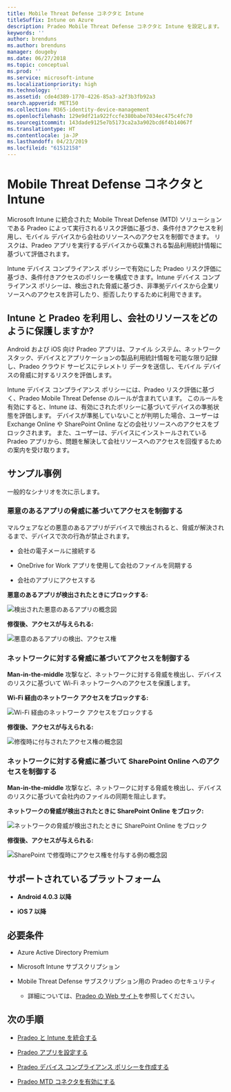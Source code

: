 ```yaml
---
title: Mobile Threat Defense コネクタと Intune
titleSuffix: Intune on Azure
description: Pradeo Mobile Threat Defense コネクタと Intune を設定します。
keywords: ''
author: brenduns
ms.author: brenduns
manager: dougeby
ms.date: 06/27/2018
ms.topic: conceptual
ms.prod: ''
ms.service: microsoft-intune
ms.localizationpriority: high
ms.technology: ''
ms.assetid: cde4d389-1770-4226-85a3-a2f3b3fb92a3
search.appverid: MET150
ms.collection: M365-identity-device-management
ms.openlocfilehash: 129e9df21a922fccfe380babe7034ec475c4fc70
ms.sourcegitcommit: 143dade9125e7b5173ca2a3a902bcd6f4b14067f
ms.translationtype: HT
ms.contentlocale: ja-JP
ms.lasthandoff: 04/23/2019
ms.locfileid: "61512158"
---
```

# <a name="pradeo-mobile-threat-defense-connector-with-intune"></a>Mobile Threat Defense コネクタと Intune

Microsoft Intune に統合された Mobile Threat Defense (MTD) ソリューションである Pradeo によって実行されるリスク評価に基づき、条件付きアクセスを利用し、モバイル デバイスから会社のリソースへのアクセスを制御できます。 リスクは、Pradeo アプリを実行するデバイスから収集される製品利用統計情報に基づいて評価されます。

Intune デバイス コンプライアンス ポリシーで有効にした Pradeo リスク評価に基づき、条件付きアクセスのポリシーを構成できます。Intune デバイス コンプライアンス ポリシーは、検出された脅威に基づき、非準拠デバイスから企業リソースへのアクセスを許可したり、拒否したりするために利用できます。

## <a name="how-do-intune-and-pradeo-help-protect-your-company-resources"></a>Intune と Pradeo を利用し、会社のリソースをどのように保護しますか?

Android および iOS 向け Pradeo アプリは、ファイル システム、ネットワーク スタック、デバイスとアプリケーションの製品利用統計情報を可能な限り記録し、Pradeo クラウド サービスにテレメトリ データを送信し、モバイル デバイスの脅威に対するリスクを評価します。

Intune デバイス コンプライアンス ポリシーには、Pradeo リスク評価に基づく、Pradeo Mobile Threat Defense のルールが含まれています。 このルールを有効にすると、Intune は、有効にされたポリシーに基づいてデバイスの準拠状態を評価します。 デバイスが準拠していないことが判明した場合、ユーザーは Exchange Online や SharePoint Online などの会社リソースへのアクセスをブロックされます。 また、ユーザーは、デバイスにインストールされている Pradeo アプリから、問題を解決して会社リソースへのアクセスを回復するための案内を受け取ります。

## <a name="sample-scenarios"></a>サンプル事例

一般的なシナリオを次に示します。

### <a name="control-access-based-on-threats-from-malicious-apps"></a>悪意のあるアプリの脅威に基づいてアクセスを制御する

マルウェアなどの悪意のあるアプリがデバイスで検出されると、脅威が解決されるまで、デバイスで次の行為が禁止されます。

-   会社の電子メールに接続する

-   OneDrive for Work アプリを使用して会社のファイルを同期する

-   会社のアプリにアクセスする

**悪意のあるアプリが検出されたときにブロックする:**

![検出された悪意のあるアプリの概念図](./media/pradeo_maliciousapps_blocked.png)

**修復後、アクセスが与えられる:**

![悪意のあるアプリの検出、アクセス権](./media/pradeo_maliciousapps_unblocked.png)

### <a name="control-access-based-on-threat-to-network"></a>ネットワークに対する脅威に基づいてアクセスを制御する

**Man-in-the-middle** 攻撃など、ネットワークに対する脅威を検出し、デバイスのリスクに基づいて Wi-Fi ネットワークへのアクセスを保護します。

**Wi-Fi 経由のネットワーク アクセスをブロックする:**

![Wi-Fi 経由のネットワーク アクセスをブロックする](./media/pradeo_network_wifi_blocked.png)

**修復後、アクセスが与えられる:**

![修復時に付与されたアクセス権の概念図](./media/pradeo_network_wifi_unblocked.png)

### <a name="control-access-to-sharepoint-online-based-on-threat-to-network"></a>ネットワークに対する脅威に基づいて SharePoint Online へのアクセスを制御する

**Man-in-the-middle** 攻撃など、ネットワークに対する脅威を検出し、デバイスのリスクに基づいて会社内のファイルの同期を阻止します。

**ネットワークの脅威が検出されたときに SharePoint Online をブロック:**

![ネットワークの脅威が検出されたときに SharePoint Online をブロック](./media/pradeo_network_spo_blocked.png)

**修復後、アクセスが与えられる:**

![SharePoint で修復時にアクセス権を付与する例の概念図](./media/pradeo_network_spo_unblocked.png)

## <a name="supported-platforms"></a>サポートされているプラットフォーム

-   **Android 4.0.3 以降**

-   **iOS 7 以降**

## <a name="prerequisites"></a>必要条件

-   Azure Active Directory Premium

-   Microsoft Intune サブスクリプション

-   Mobile Threat Defense サブスクリプション用の Pradeo のセキュリティ

    -   詳細については、[Pradeo の Web サイト](https://www.pradeo.com/en-US/mobile-threat-protection)を参照してください。

## <a name="next-steps"></a>次の手順

- [Pradeo と Intune を統合する](pradeo-mtd-connector-integration.md)

- [Pradeo アプリを設定する](mtd-apps-ios-app-configuration-policy-add-assign.md)

- [Pradeo デバイス コンプライアンス ポリシーを作成する](mtd-device-compliance-policy-create.md)

- [Pradeo MTD コネクタを有効にする](mtd-connector-enable.md)

